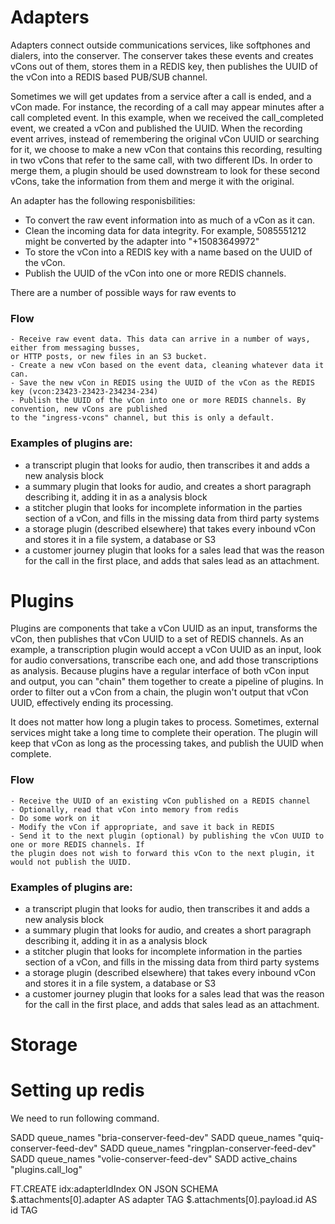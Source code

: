 # Adapters 
Adapters connect outside communications services, like softphones and dialers, into the conserver. The conserver
takes these events and creates vCons out of them, stores them in a REDIS key, then publishes the UUID of the vCon
into a REDIS based PUB/SUB channel.

Sometimes we will get updates from a service after a call is ended, and a vCon made.  For instance, 
the recording of a call may appear minutes after a call completed event. In this example, when we 
received the call_completed event, we created a vCon and published the UUID.  When the recording 
event arrives, instead of remembering the original vCon UUID or searching for it, we choose to make
a new vCon that contains this recording, resulting in two vCons that refer to the same call, with two 
different IDs.  In order to merge them, a plugin should be used downstream to look for these second vCons, 
take the information from them and merge it with the original. 

An adapter has the following responisbilities: 
- To convert the raw event information into as much of a vCon as it can.
- Clean the incoming data for data integrity. For example, 5085551212 might be converted by the adapter into "+15083649972"
- To store the vCon into a REDIS key with a name based on the UUID of the vCon. 
- Publish the UUID of the vCon into one or more REDIS channels.  

There are a number of possible ways for raw events to 

### Flow
    - Receive raw event data. This data can arrive in a number of ways, either from messaging busses, 
    or HTTP posts, or new files in an S3 bucket.  
    - Create a new vCon based on the event data, cleaning whatever data it can. 
    - Save the new vCon in REDIS using the UUID of the vCon as the REDIS key (vcon:23423-23423-234234-234)
    - Publish the UUID of the vCon into one or more REDIS channels. By convention, new vCons are published
    to the "ingress-vcons" channel, but this is only a default. 


### Examples of plugins are:
- a transcript plugin that looks for audio, then transcribes it and adds a new 
analysis block
- a summary plugin that looks for audio, and creates a short paragraph describing it,
adding it in as a analysis block
- a stitcher plugin that looks for incomplete information in the parties section
of a vCon, and fills in the missing data from third party systems
- a storage plugin (described elsewhere) that takes every inbound vCon and stores
it in a file system, a database or S3
- a customer journey plugin that looks for a sales lead that was the reason for the call
in the first place, and adds that sales lead as an attachment.



# Plugins

Plugins are components that take a vCon UUID as an input, transforms the vCon, then publishes
that vCon UUID to a set of REDIS channels.  As an example, a transcription plugin would 
accept a vCon UUID as an input, look for audio conversations, transcribe each one, and add
those transcriptions as analysis.  Because plugins have a regular interface of both vCon 
input and output, you can "chain" them together to create a pipeline of plugins.  In order
to filter out a vCon from a chain, the plugin won't output that vCon UUID, effectively
ending its processing.

It does not matter how long a plugin takes to process.  Sometimes, external services
might take a long time to complete their operation. The plugin will keep that vCon
as long as the processing takes, and publish the UUID when complete.

### Flow

    - Receive the UUID of an existing vCon published on a REDIS channel
    - Optionally, read that vCon into memory from redis
    - Do some work on it
    - Modify the vCon if appropriate, and save it back in REDIS
    - Send it to the next plugin (optional) by publishing the vCon UUID to one or more REDIS channels. If 
    the plugin does not wish to forward this vCon to the next plugin, it would not publish the UUID.


### Examples of plugins are:
- a transcript plugin that looks for audio, then transcribes it and adds a new 
analysis block
- a summary plugin that looks for audio, and creates a short paragraph describing it,
adding it in as a analysis block
- a stitcher plugin that looks for incomplete information in the parties section
of a vCon, and fills in the missing data from third party systems
- a storage plugin (described elsewhere) that takes every inbound vCon and stores
it in a file system, a database or S3
- a customer journey plugin that looks for a sales lead that was the reason for the call
in the first place, and adds that sales lead as an attachment.


# Storage


# Setting up redis

We need to run following command.

SADD queue_names "bria-conserver-feed-dev"
SADD queue_names "quiq-conserver-feed-dev"
SADD queue_names "ringplan-conserver-feed-dev"
SADD queue_names "volie-conserver-feed-dev"
SADD active_chains "plugins.call_log"


FT.CREATE idx:adapterIdIndex ON JSON SCHEMA $.attachments[0].adapter AS adapter TAG $.attachments[0].payload.id AS id TAG


